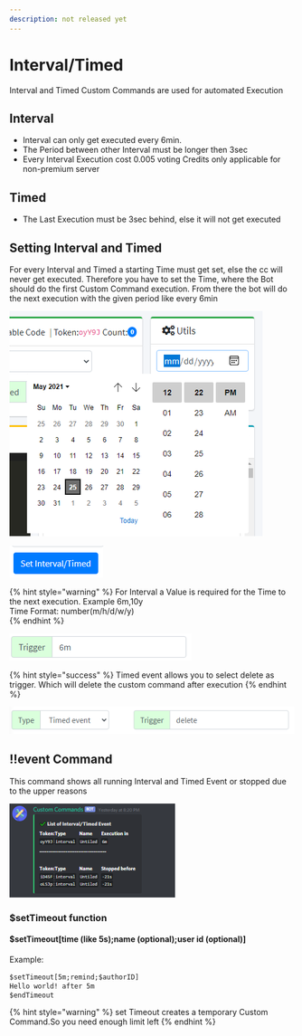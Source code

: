 ```yaml
---
description: not released yet
---
```


# Interval/Timed

Interval and Timed Custom Commands are used for automated Execution

## Interval

* Interval can only get executed every 6min.
* The Period between other Interval must be longer then 3sec
* Every Interval Execution cost 0.005 voting Credits only applicable for non-premium server

## Timed

* The Last Execution must be 3sec behind, else it will not get executed

## Setting Interval and Timed

For every Interval and Timed a starting Time must get set, else the cc will never get executed. Therefore you have to set the Time, where the Bot should do the first Custom Command execution. From there the bot will do the next execution with the given period like every 6min

![Set The Time for Execution](../.gitbook/assets/image%20%2858%29.png)

![Hit the Set Button](../.gitbook/assets/image%20%2856%29.png)

{% hint style="warning" %}
For Interval a Value is required for the Time to the next execution. Example 6m,10y  
Time Format: number\(m/h/d/w/y\)  
{% endhint %}

![Value for Interval](../.gitbook/assets/image%20%2860%29.png)

{% hint style="success" %}
Timed event allows you to select delete as trigger. Which will delete the custom command after execution
{% endhint %}

![delete as trigger](../.gitbook/assets/image%20%2861%29.png)

## !!event Command

This command shows all running Interval and Timed Event or stopped due to the upper reasons

 

![](../.gitbook/assets/image%20%2859%29.png)

### $setTimeout function

#### $setTimeout\[time \(like 5s\);name \(optional\);user id \(optional\)\]

Example: 

```text
$setTimeout[5m;remind;$authorID] 
Hello world! after 5m
$endTimeout
```

{% hint style="warning" %}
set Timeout creates a temporary Custom Command.So you need enough limit left
{% endhint %}

